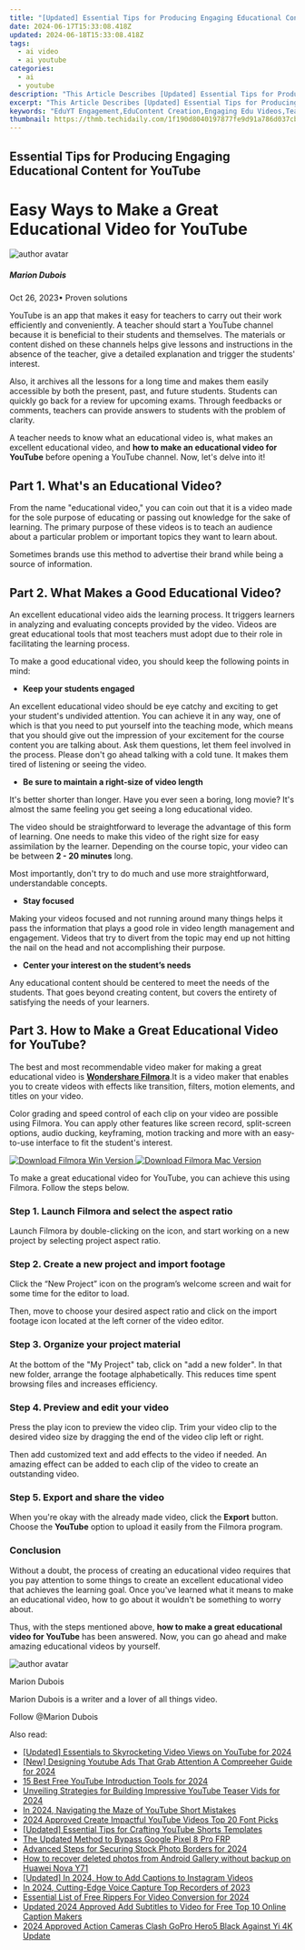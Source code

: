```yaml
---
title: "[Updated] Essential Tips for Producing Engaging Educational Content for YouTube for 2024"
date: 2024-06-17T15:33:08.418Z
updated: 2024-06-18T15:33:08.418Z
tags:
  - ai video
  - ai youtube
categories:
  - ai
  - youtube
description: "This Article Describes [Updated] Essential Tips for Producing Engaging Educational Content for YouTube for 2024"
excerpt: "This Article Describes [Updated] Essential Tips for Producing Engaging Educational Content for YouTube for 2024"
keywords: "EduYT Engagement,EduContent Creation,Engaging Edu Videos,Teaching Youtube,Learning Platform,Video Education Tips,Interactive Educational Content"
thumbnail: https://thmb.techidaily.com/1f190d8040197877fe9d91a786d037cb715f0068f8eaaf0f310614210c430f98.jpg
---
```


## Essential Tips for Producing Engaging Educational Content for YouTube

# Easy Ways to Make a Great Educational Video for YouTube

![author avatar](https://images.wondershare.fr/filmora/filmora/MarionDubois.jpg)

##### Marion Dubois

 Oct 26, 2023• Proven solutions

YouTube is an app that makes it easy for teachers to carry out their work efficiently and conveniently. A teacher should start a YouTube channel because it is beneficial to their students and themselves. The materials or content dished on these channels helps give lessons and instructions in the absence of the teacher, give a detailed explanation and trigger the students' interest.

Also, it archives all the lessons for a long time and makes them easily accessible by both the present, past, and future students. Students can quickly go back for a review for upcoming exams. Through feedbacks or comments, teachers can provide answers to students with the problem of clarity.

A teacher needs to know what an educational video is, what makes an excellent educational video, and **how to make an educational video for YouTube** before opening a YouTube channel. Now, let's delve into it!

## Part 1\. What's an Educational Video?

From the name "educational video," you can coin out that it is a video made for the sole purpose of educating or passing out knowledge for the sake of learning. The primary purpose of these videos is to teach an audience about a particular problem or important topics they want to learn about.

Sometimes brands use this method to advertise their brand while being a source of information.

## Part 2\. What Makes a Good Educational Video?

An excellent educational video aids the learning process. It triggers learners in analyzing and evaluating concepts provided by the video. Videos are great educational tools that most teachers must adopt due to their role in facilitating the learning process.

To make a good educational video, you should keep the following points in mind:

* **Keep your students engaged**

An excellent educational video should be eye catchy and exciting to get your student's undivided attention. You can achieve it in any way, one of which is that you need to put yourself into the teaching mode, which means that you should give out the impression of your excitement for the course content you are talking about. Ask them questions, let them feel involved in the process. Please don't go ahead talking with a cold tune. It makes them tired of listening or seeing the video.

* **Be sure to maintain a right-size of video length**

It's better shorter than longer. Have you ever seen a boring, long movie? It's almost the same feeling you get seeing a long educational video.

The video should be straightforward to leverage the advantage of this form of learning. One needs to make this video of the right size for easy assimilation by the learner. Depending on the course topic, your video can be between **2 - 20 minutes** long.

Most importantly, don't try to do much and use more straightforward, understandable concepts.

* **Stay focused**

Making your videos focused and not running around many things helps it pass the information that plays a good role in video length management and engagement. Videos that try to divert from the topic may end up not hitting the nail on the head and not accomplishing their purpose.

* **Center your interest on the student’s needs**

Any educational content should be centered to meet the needs of the students. That goes beyond creating content, but covers the entirety of satisfying the needs of your learners.

## Part 3\. How to Make a Great Educational Video for YouTube?

The best and most recommendable video maker for making a great educational video is [**Wondershare Filmora**](https://tools.techidaily.com/wondershare/filmora/download/).It is a video maker that enables you to create videos with effects like transition, filters, motion elements, and titles on your video.

Color grading and speed control of each clip on your video are possible using Filmora. You can apply other features like screen record, split-screen options, audio ducking, keyframing, motion tracking and more with an easy-to-use interface to fit the student's interest.

[![Download Filmora Win Version](https://images.wondershare.com/filmora/guide/download-btn-win.jpg) ](https://tools.techidaily.com/wondershare/filmora/download/) [![Download Filmora Mac Version](https://images.wondershare.com/filmora/guide/download-btn-mac.jpg) ](https://tools.techidaily.com/wondershare/filmora/download/)

To make a great educational video for YouTube, you can achieve this using Filmora. Follow the steps below.

### Step 1\. Launch Filmora and select the aspect ratio

Launch Filmora by double-clicking on the icon, and start working on a new project by selecting project aspect ratio.

### Step 2\. Create a new project and import footage

Click the “New Project” icon on the program’s welcome screen and wait for some time for the editor to load.

Then, move to choose your desired aspect ratio and click on the import footage icon located at the left corner of the video editor.

### Step 3\. Organize your project material

At the bottom of the "My Project" tab, click on "add a new folder". In that new folder, arrange the footage alphabetically. This reduces time spent browsing files and increases efficiency.

### Step 4\. Preview and edit your video

Press the play icon to preview the video clip. Trim your video clip to the desired video size by dragging the end of the video clip left or right.

Then add customized text and add effects to the video if needed. An amazing effect can be added to each clip of the video to create an outstanding video.

### Step 5\. Export and share the video

When you're okay with the already made video, click the **Export** button. Choose the **YouTube** option to upload it easily from the Filmora program.

### Conclusion

Without a doubt, the process of creating an educational video requires that you pay attention to some things to create an excellent educational video that achieves the learning goal. Once you've learned what it means to make an educational video, how to go about it wouldn't be something to worry about.

Thus, with the steps mentioned above, **how to make a great educational video for YouTube** has been answered. Now, you can go ahead and make amazing educational videos by yourself.

![author avatar](https://images.wondershare.fr/filmora/filmora/MarionDubois.jpg)

Marion Dubois

Marion Dubois is a writer and a lover of all things video.

Follow @Marion Dubois


<ins class="adsbygoogle"
     style="display:block"
     data-ad-format="autorelaxed"
     data-ad-client="ca-pub-7571918770474297"
     data-ad-slot="1223367746"></ins>



<ins class="adsbygoogle"
     style="display:block"
     data-ad-client="ca-pub-7571918770474297"
     data-ad-slot="8358498916"
     data-ad-format="auto"
     data-full-width-responsive="true"></ins>

<span class="atpl-alsoreadstyle">Also read:</span>
<div><ul>
<li><a href="https://youtube-web.techidaily.com/ed-essentials-to-skyrocketing-video-views-on-youtube-for-2024/"><u>[Updated] Essentials to Skyrocketing Video Views on YouTube for 2024</u></a></li>
<li><a href="https://youtube-web.techidaily.com/esigning-youtube-ads-that-grab-attention-a-compreeher-guide-for-2024/"><u>[New] Designing Youtube Ads That Grab Attention  A Compreeher Guide for 2024</u></a></li>
<li><a href="https://youtube-web.techidaily.com/st-free-youtube-introduction-tools-for-2024/"><u>15 Best Free YouTube Introduction Tools for 2024</u></a></li>
<li><a href="https://youtube-web.techidaily.com/ling-strategies-for-building-impressive-youtube-teaser-vids-for-2024/"><u>Unveiling Strategies for Building Impressive YouTube Teaser Vids for 2024</u></a></li>
<li><a href="https://youtube-web.techidaily.com/24-navigating-the-maze-of-youtube-short-mistakes/"><u>In 2024, Navigating the Maze of YouTube Short Mistakes</u></a></li>
<li><a href="https://youtube-web.techidaily.com/approved-create-impactful-youtube-videos-top-20-font-picks/"><u>2024 Approved  Create Impactful YouTube Videos  Top 20 Font Picks</u></a></li>
<li><a href="https://youtube-web.techidaily.com/ed-essential-tips-for-crafting-youtube-shorts-templates/"><u>[Updated] Essential Tips for Crafting YouTube Shorts Templates</u></a></li>
<li><a href="https://bypass-frp.techidaily.com/the-updated-method-to-bypass-google-pixel-8-pro-frp-by-drfone-android/"><u>The Updated Method to Bypass Google Pixel 8 Pro FRP</u></a></li>
<li><a href="https://extra-resources.techidaily.com/advanced-steps-for-securing-stock-photo-borders-for-2024/"><u>Advanced Steps for Securing Stock Photo Borders for 2024</u></a></li>
<li><a href="https://blog-min.techidaily.com/how-to-recover-deleted-photos-from-android-gallery-without-backup-on-huawei-nova-y71-by-stellar-photo-recovery-android-mobile-photo-recover/"><u>How to recover deleted photos from Android Gallery without backup on Huawei Nova Y71</u></a></li>
<li><a href="https://instagram-video-recordings.techidaily.com/updated-in-2024-how-to-add-captions-to-instagram-videos/"><u>[Updated] In 2024, How to Add Captions to Instagram Videos</u></a></li>
<li><a href="https://video-screen-grab.techidaily.com/in-2024-cutting-edge-voice-capture-top-recorders-of-2023/"><u>In 2024, Cutting-Edge Voice Capture  Top Recorders of 2023</u></a></li>
<li><a href="https://youtube-videos.techidaily.com/essential-list-of-free-rippers-for-video-conversion-for-2024/"><u>Essential List of Free Rippers For Video Conversion for 2024</u></a></li>
<li><a href="https://smart-video-editing.techidaily.com/updated-2024-approved-add-subtitles-to-video-for-free-top-10-online-caption-makers/"><u>Updated 2024 Approved Add Subtitles to Video for Free Top 10 Online Caption Makers</u></a></li>
<li><a href="https://extra-resources.techidaily.com/2024-approved-action-cameras-clash-gopro-hero5-black-against-yi-4k-update/"><u>2024 Approved  Action Cameras Clash  GoPro Hero5 Black Against Yi 4K Update</u></a></li>
</ul></div>
